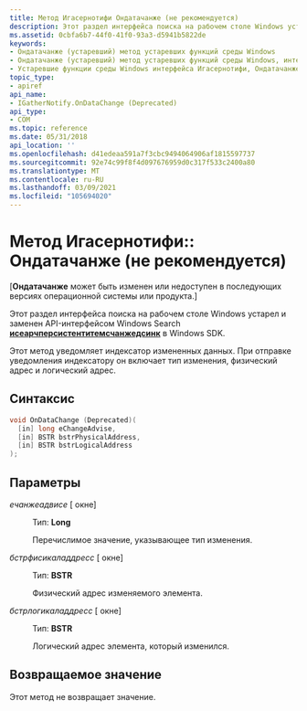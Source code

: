 ```yaml
---
title: Метод Игасернотифи Ондатачанже (не рекомендуется)
description: Этот раздел интерфейса поиска на рабочем столе Windows устарел и заменен API-интерфейсом Windows Search Исеарчперсистентитемсчанжедсинк в Windows SDK. | Метод Игасернотифи Ондатачанже (не рекомендуется)
ms.assetid: 0cbfa6b7-44f0-41f0-93a3-d5941b5822de
keywords:
- Ондатачанже (устаревший) метод устаревших функций среды Windows
- Ондатачанже (устаревший) метод устаревших функций среды Windows, интерфейс Игасернотифи
- Устаревшие функции среды Windows интерфейса Игасернотифи, Ондатачанже (устаревший метод)
topic_type:
- apiref
api_name:
- IGatherNotify.OnDataChange (Deprecated)
api_type:
- COM
ms.topic: reference
ms.date: 05/31/2018
api_location: ''
ms.openlocfilehash: d41edeaa591a7f3cbc9494064906af1815597737
ms.sourcegitcommit: 92e74c99f8f4d097676959d0c317f533c2400a80
ms.translationtype: MT
ms.contentlocale: ru-RU
ms.lasthandoff: 03/09/2021
ms.locfileid: "105694020"
---
```

# <a name="igathernotifyondatachange-deprecated-method"></a>Метод Игасернотифи:: Ондатачанже (не рекомендуется)

\[**Ондатачанже** может быть изменен или недоступен в последующих версиях операционной системы или продукта.\]

Этот раздел интерфейса поиска на рабочем столе Windows устарел и заменен API-интерфейсом Windows Search [**исеарчперсистентитемсчанжедсинк**](/windows/desktop/api/searchapi/nn-searchapi-isearchpersistentitemschangedsink) в Windows SDK.

Этот метод уведомляет индексатор измененных данных. При отправке уведомления индексатору он включает тип изменения, физический адрес и логический адрес.

## <a name="syntax"></a>Синтаксис


```C++
void OnDataChange (Deprecated)(
  [in] long eChangeAdvise,
  [in] BSTR bstrPhysicalAddress,
  [in] BSTR bstrLogicalAddress
);
```



## <a name="parameters"></a>Параметры

<dl> <dt>

*ечанжеадвисе* \[ окне\]
</dt> <dd>

Тип: **Long**

Перечислимое значение, указывающее тип изменения.

</dd> <dt>

*бстрфисикаладдресс* \[ окне\]
</dt> <dd>

Тип: **BSTR**

Физический адрес изменяемого элемента.

</dd> <dt>

*бстрлогикаладдресс* \[ окне\]
</dt> <dd>

Тип: **BSTR**

Логический адрес элемента, который изменился.

</dd> </dl>

## <a name="return-value"></a>Возвращаемое значение

Этот метод не возвращает значение.

 

 
